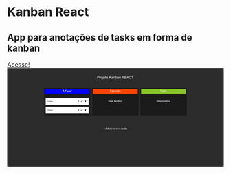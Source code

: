 # Kanban React
## App para anotações de tasks em forma de kanban
[Acesse!](https://casalikanban.netlify.app/)
![alt](https://github.com/CasaliWe/Kanban-react/blob/main/kanban.gif)
